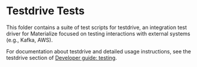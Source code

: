 Testdrive Tests
===============

This folder contains a suite of test scripts for testdrive, an integration test driver for
Materialize focused on testing interactions with external systems (e.g., Kafka, AWS).

For documentation about testdrive and detailed usage instructions, see the testdrive section of
[Developer guide: testing][guide].

[guide]: ../../doc/developer/guide-testing.md#testdrive
